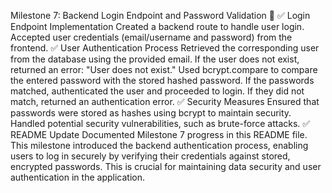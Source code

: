 Milestone 7: Backend Login Endpoint and Password Validation 🚀 ✅ Login Endpoint Implementation Created a backend route to handle user login. Accepted user credentials (email/username and password) from the frontend. ✅ User Authentication Process Retrieved the corresponding user from the database using the provided email. If the user does not exist, returned an error: "User does not exist." Used bcrypt.compare to compare the entered password with the stored hashed password. If the passwords matched, authenticated the user and proceeded to login. If they did not match, returned an authentication error. ✅ Security Measures Ensured that passwords were stored as hashes using bcrypt to maintain security. Handled potential security vulnerabilities, such as brute-force attacks. ✅ README Update Documented Milestone 7 progress in this README file. This milestone introduced the backend authentication process, enabling users to log in securely by verifying their credentials against stored, encrypted passwords. This is crucial for maintaining data security and user authentication in the application.
